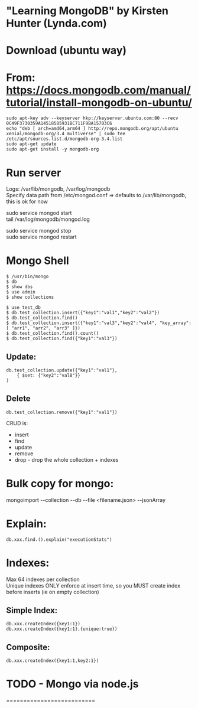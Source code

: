 "Learning MongoDB" by Kirsten Hunter (Lynda.com)
==================================================

Download (ubuntu way)
=====================
# From: https://docs.mongodb.com/manual/tutorial/install-mongodb-on-ubuntu/  
```
sudo apt-key adv --keyserver hkp://keyserver.ubuntu.com:80 --recv 0C49F3730359A14518585931BC711F9BA15703C6  
echo "deb [ arch=amd64,arm64 ] http://repo.mongodb.org/apt/ubuntu xenial/mongodb-org/3.4 multiverse" | sudo tee /etc/apt/sources.list.d/mongodb-org-3.4.list  
sudo apt-get update  
sudo apt-get install -y mongodb-org  
```

Run server
=====================
Logs: /var/lib/mongodb, /var/log/mongodb  
Specify data path from /etc/mongod.conf => defaults to /var/lib/mongodb, this is ok for now  

sudo service mongod start  
tail /var/log/mongodb/mongod.log  

sudo service mongod stop  
sudo service mongod restart  

Mongo Shell
=====================
```
$ /usr/bin/mongo  
$ db  
$ show dbs  
$ use admin  
$ show collections  

$ use test_db  
$ db.test_collection.insert({"key1":"val1","key2":"val2"})  
$ db.test_collection.find()  
$ db.test_collection.insert({"key1":"val3","key2":"val4", "key_array": [ "arr1", "arr2", "arr3" ]})  
$ db.test_collection.find().count()  
$ db.test_collection.find({"key1":"val3"})  
```

Update: 
---------
```
db.test_collection.update({"key1":"val1"},  
    { $set: {"key2":"val8"}}  
)  
```

Delete
---------
```
db.test_collection.remove({"key1":"val1"})  
```

CRUD is: 
* insert
* find
* update
* remove
* drop - drop the whole collection + indexes

Bulk copy for mongo: 
=====================
mongoimport --collection <collection name> --db <dbname> --file <filename.json> --jsonArray

Explain:
=====================
```
db.xxx.find.().explain("executionStats")
```

Indexes:
====================
Max 64 indexes per collection  
Unique indexes ONLY enforce at insert time, so you MUST create index before inserts (ie on empty collection)

Simple Index:
-------------
```
db.xxx.createIndex({key1:1})
db.xxx.createIndex({key1:1},{unique:true})
```

Composite:
----------
```
db.xxx.createIndex({key1:1,key2:1})
```

# TODO - Mongo via node.js
==========================

